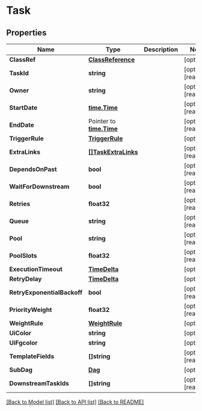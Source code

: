 # Task

## Properties

Name | Type | Description | Notes
------------ | ------------- | ------------- | -------------
**ClassRef** | [**ClassReference**](ClassReference.md) |  | [optional] 
**TaskId** | **string** |  | [optional] [readonly] 
**Owner** | **string** |  | [optional] [readonly] 
**StartDate** | [**time.Time**](time.Time.md) |  | [optional] [readonly] 
**EndDate** | Pointer to [**time.Time**](time.Time.md) |  | [optional] [readonly] 
**TriggerRule** | [**TriggerRule**](TriggerRule.md) |  | [optional] 
**ExtraLinks** | [**[]TaskExtraLinks**](Task_extra_links.md) |  | [optional] [readonly] 
**DependsOnPast** | **bool** |  | [optional] [readonly] 
**WaitForDownstream** | **bool** |  | [optional] [readonly] 
**Retries** | **float32** |  | [optional] [readonly] 
**Queue** | **string** |  | [optional] [readonly] 
**Pool** | **string** |  | [optional] [readonly] 
**PoolSlots** | **float32** |  | [optional] [readonly] 
**ExecutionTimeout** | [**TimeDelta**](TimeDelta.md) |  | [optional] 
**RetryDelay** | [**TimeDelta**](TimeDelta.md) |  | [optional] 
**RetryExponentialBackoff** | **bool** |  | [optional] [readonly] 
**PriorityWeight** | **float32** |  | [optional] [readonly] 
**WeightRule** | [**WeightRule**](WeightRule.md) |  | [optional] 
**UiColor** | **string** |  | [optional] 
**UiFgcolor** | **string** |  | [optional] 
**TemplateFields** | **[]string** |  | [optional] [readonly] 
**SubDag** | [**Dag**](DAG.md) |  | [optional] 
**DownstreamTaskIds** | **[]string** |  | [optional] [readonly] 

[[Back to Model list]](../README.md#documentation-for-models) [[Back to API list]](../README.md#documentation-for-api-endpoints) [[Back to README]](../README.md)


